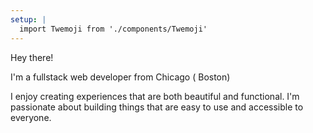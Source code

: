 ```yaml
---
setup: |
  import Twemoji from './components/Twemoji'
---
```


Hey there! <Twemoji emoji="👋" />

I'm a fullstack web developer from Chicago ( <Twemoji emoji="🔜" /> Boston)

I enjoy creating experiences that are both beautiful and functional. I'm passionate about building things that are easy to use and accessible to everyone.
